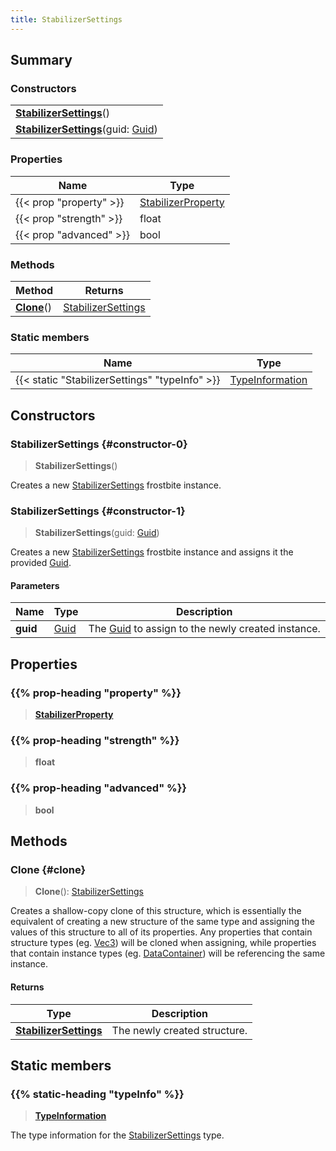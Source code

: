 ```yaml
---
title: StabilizerSettings
---
```


## Summary

### Constructors

|  |
| --- |
| **[StabilizerSettings](#constructor-0)**() |
| **[StabilizerSettings](#constructor-1)**(guid: [Guid](/vext/ref/shared/type/guid)) |

### Properties

| Name | Type |
| ---- | ---- |
| {{< prop "property" >}} | [StabilizerProperty](/vext/ref/fb/stabilizerproperty) |
| {{< prop "strength" >}} | float |
| {{< prop "advanced" >}} | bool |

### Methods

| Method | Returns |
| ------ | ------- |
| **[Clone](#clone)**() | [StabilizerSettings](/vext/ref/fb/stabilizersettings) |

### Static members

| Name | Type |
| ---- | ---- |
| {{< static "StabilizerSettings" "typeInfo" >}} | [TypeInformation](/vext/ref/shared/type/typeinformation) |

## Constructors

### StabilizerSettings {#constructor-0}

> **StabilizerSettings**()

Creates a new [StabilizerSettings](/vext/ref/fb/stabilizersettings) frostbite instance.

### StabilizerSettings {#constructor-1}

> **StabilizerSettings**(guid: [Guid](/vext/ref/shared/type/guid))

Creates a new [StabilizerSettings](/vext/ref/fb/stabilizersettings) frostbite instance and assigns it the provided [Guid](/vext/ref/shared/type/guid).

#### Parameters

| Name | Type | Description |
| ---- | ---- | ----------- |
| **guid** | [Guid](/vext/ref/shared/type/guid) | The [Guid](/vext/ref/shared/type/guid) to assign to the newly created instance. |

## Properties

### {{% prop-heading "property" %}}

> **[StabilizerProperty](/vext/ref/fb/stabilizerproperty)**

### {{% prop-heading "strength" %}}

> **float**

### {{% prop-heading "advanced" %}}

> **bool**

## Methods

### Clone {#clone}

> **Clone**(): [StabilizerSettings](/vext/ref/fb/stabilizersettings)

Creates a shallow-copy clone of this structure, which is essentially the equivalent of creating a new structure of the same type and assigning the values of this structure to all of its properties. Any properties that contain structure types (eg. [Vec3](/vext/ref/shared/type/vec3)) will be cloned when assigning, while properties that contain instance types (eg. [DataContainer](/vext/ref/shared/type/datacontainer)) will be referencing the same instance.

#### Returns

| Type | Description |
| ---- | ----------- |
| **[StabilizerSettings](/vext/ref/fb/stabilizersettings)** | The newly created structure. |

## Static members

### {{% static-heading "typeInfo" %}}

> **[TypeInformation](/vext/ref/shared/type/typeinformation)**

The type information for the [StabilizerSettings](/vext/ref/fb/stabilizersettings) type.

